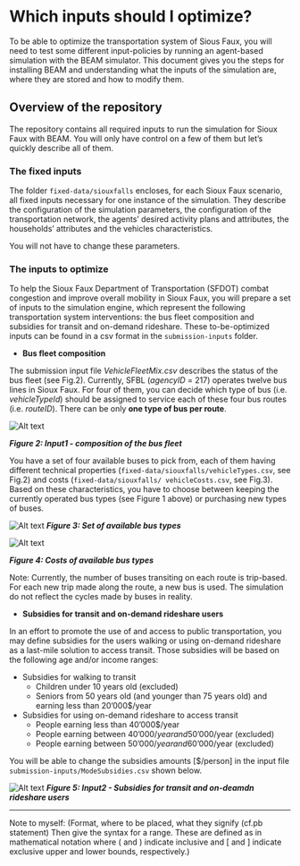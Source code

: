 # Which inputs should I optimize?


To be able to optimize the transportation system of Sious Faux, you will need to test some different input-policies  by running an agent-based simulation with the BEAM simulator. This document gives you the steps for installing BEAM and understanding what the inputs of the simulation are, where they are stored and how to modify them.

 
## Overview of the repository

The repository contains all required inputs to run the simulation for Sioux Faux with BEAM. You will only have control on a few of them but let’s quickly describe all of them. 

### The fixed inputs 

The folder `fixed-data/siouxfalls` encloses, for each Sioux Faux scenario, all fixed inputs necessary for one instance of the simulation. They describe the configuration of the simulation parameters, the configuration of the transportation network, the agents’ desired activity plans and attributes, the households’ attributes and the vehicles characteristics.

You will not have to change these parameters.

### The inputs to optimize

To help the Sioux Faux Department of Transportation (SFDOT) combat congestion and improve overall mobility in Sioux Faux, you will prepare a set of inputs to the simulation engine, which represent the following transportation system interventions: the bus fleet composition and subsidies for transit and on-demand rideshare. These to-be-optimized inputs can be found in a csv format in the `submission-inputs` folder.

* **Bus fleet composition**

The submission input file *VehicleFleetMix.csv* describes the status of the bus fleet (see Fig.2). Currently, SFBL (*agencyID* = 217) operates twelve bus lines in Sioux Faux. For four of them, you can decide which type of bus (i.e. *vehicleTypeId*) should be assigned to service each of these four bus routes (i.e. *routeID*). There can be only **one type of bus per route**. 

![Alt text](https://github.com/vgolfier/Uber-Prize-Starter-Kit-/blob/master/Images/Input_VehicleFleetMix.png "*Figure 2: Input1 - composition of the bus fleet")

***Figure 2: Input1 - composition of the bus fleet***

You have a set of four available buses to pick from, each of them having different technical properties (`fixed-data/siouxfalls/vehicleTypes.csv`, see Fig.2) and costs (`fixed-data/siouxfalls/ vehicleCosts.csv`, see Fig.3). Based on these characteristics, you have to choose between keeping the currently operated bus types (see Figure 1 above) or purchasing new types of buses.

![Alt text](https://github.com/vgolfier/Uber-Prize-Starter-Kit-/blob/master/Images/BusTypes.png "Figure 3: Set of available bus types")
***Figure 3: Set of available bus types***



![Alt text](https://github.com/vgolfier/Uber-Prize-Starter-Kit-/blob/master/Images/BusCosts.png "Figure 3: Costs of available bus types")

***Figure 4: Costs of available bus types***

Note:
Currently, the number of buses transiting on each route is trip-based. For each new trip made along the route, a new bus is used. The simulation do not reflect the cycles made by buses in reality.

* **Subsidies for transit and on-demand rideshare users**

In an effort to promote the use of and access to public transportation, you may define subsidies for the users walking or using on-demand rideshare as a last-mile solution to access transit. Those subsidies will be based on the following age and/or income ranges:

  * Subsidies for walking to transit 
    * Children under 10 years old (excluded)
    * Seniors from 50 years old (and younger than 75 years old) and earning less than 20’000$/year
  * Subsidies for using on-demand rideshare to access transit 
    * People earning less than 40’000$/year
    * People earning between 40’000$/year and 50’000$/year (excluded)
    * People earning between 50’000$/year and 60’000$/year (excluded)
 
You will be able to change the subsidies amounts [$/person] in the input file `submission-inputs/ModeSubsidies.csv` shown below. 

![Alt text](https://github.com/vgolfier/Uber-Prize-Starter-Kit-/blob/master/Images/Input_Subsidies.png "Figure 4: Input2 - Subsidies for transit and on-deamdn rideshare users")
***Figure 5: Input2 - Subsidies for transit and on-deamdn rideshare users***


---------------------

Note to myself: (Format, where to be placed, what they signify (cf.pb statement)
Then give the syntax for a range. These are defined as in mathematical notation where ( and ) indicate inclusive and [ and ] indicate exclusive upper and lower bounds, respectively.)

